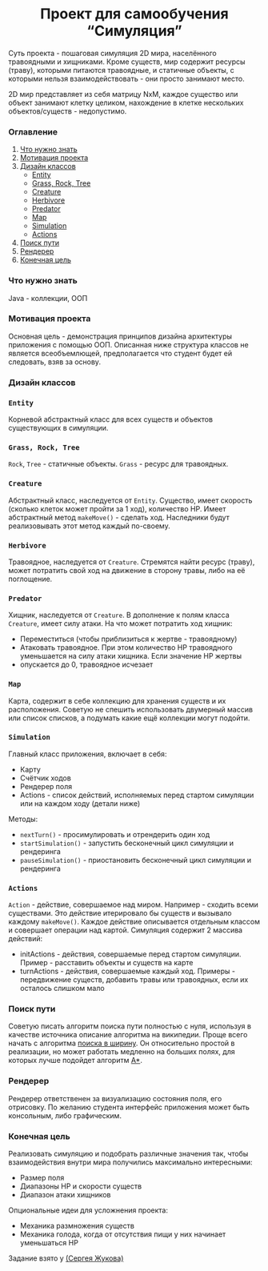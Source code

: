 <h1 style="text-align: center;">Проект для самообучения “Симуляция”</h1>

Суть проекта - пошаговая симуляция 2D мира, населённого травоядными и хищниками. Кроме существ, мир содержит ресурсы 
(траву), которыми питаются травоядные, и статичные объекты, с которыми нельзя взаимодействовать - они просто занимают 
место.

2D мир представляет из себя матрицу NxM, каждое существо или объект занимают клетку целиком, нахождение в клетке 
нескольких объектов/существ - недопустимо.

### Оглавление

1. [Что нужно знать](#что-нужно-знать)
2. [Мотивация проекта](#мотивация-проекта)
3. [Дизайн классов](#дизайн-классов)
    * [Entity](#entity)
    * [Grass, Rock, Tree](#grass-rock-tree)
    * [Creature](#creature)
    * [Herbivore](#herbivore)
    * [Predator](#predator)
    * [Map](#map)
    * [Simulation](#simulation)
    * [Actions](#actions)
4. [Поиск пути](#поиск-пути)
5. [Рендерер](#рендерер)
6. [Конечная цель](#конечная-цель)

### Что нужно знать

Java - коллекции, ООП

### Мотивация проекта

Основная цель - демонстрация принципов дизайна архитектуры приложения с помощью ООП. Описанная ниже структура классов 
не является всеобъемлющей, предполагается что студент будет ей следовать, взяв за основу.

### Дизайн классов

### `Entity`
Корневой абстрактный класс для всех существ и объектов существующих в симуляции.

### `Grass, Rock, Tree`
`Rock`, `Tree` - статичные объекты. `Grass` - ресурс для травоядных.

### `Creature`
Абстрактный класс, наследуется от `Entity`. Существо, имеет скорость (сколько клеток может пройти за 1 ход), количество 
HP. Имеет абстрактный метод `makeMove()` - сделать ход. Наследники будут реализовывать этот метод каждый по-своему.

### `Herbivore`
Травоядное, наследуется от `Creature`. Стремятся найти ресурс (траву), может потратить свой ход на движение в сторону 
травы, либо на её поглощение.

### `Predator`
Хищник, наследуется от `Creature`. В дополнение к полям класса `Creature`, имеет силу атаки. На что может потратить 
ход хищник:

* Переместиться (чтобы приблизиться к жертве - травоядному)
* Атаковать травоядное. При этом количество HP травоядного уменьшается на силу атаки хищника. Если значение HP жертвы 
* опускается до 0, травоядное исчезает

### `Map`
Карта, содержит в себе коллекцию для хранения существ и их расположения. Советую не спешить использовать двумерный 
массив или список списков, а подумать какие ещё коллекции могут подойти.

### `Simulation`
Главный класс приложения, включает в себя:
* Карту
* Счётчик ходов
* Рендерер поля
* Actions - список действий, исполняемых перед стартом симуляции или на каждом ходу (детали ниже)

Методы:
* `nextTurn()` - просимулировать и отрендерить один ход
* `startSimulation()` - запустить бесконечный цикл симуляции и рендеринга
* `pauseSimulation()` - приостановить бесконечный цикл симуляции и рендеринга

### `Actions`
`Action` - действие, совершаемое над миром. Например - сходить всеми существами. Это действие итерировало бы существ и 
вызывало каждому `makeMove()`. Каждое действие описывается отдельным классом и совершает операции над картой. Симуляция 
содержит 2 массива действий:
* initActions - действия, совершаемые перед стартом симуляции. Пример - расставить объекты и существ на карте
* turnActions - действия, совершаемые каждый ход. Примеры - передвижение существ, добавить травы или травоядных, если 
их осталось слишком мало

### Поиск пути
Советую писать алгоритм поиска пути полностью с нуля, используя в качестве источника описание алгоритма на википедии. 
Проще всего начать с алгоритма [поиска в ширину](
https://ru.wikipedia.org/wiki/%D0%9F%D0%BE%D0%B8%D1%81%D0%BA_%D0%B2_%D1%88%D0%B8%D1%80%D0%B8%D0%BD%D1%83). 
Он относительно простой в реализации, но может работать медленно на больших полях, для которых лучше подойдет алгоритм 
[A*](https://ru.wikipedia.org/wiki/A*).

### Рендерер
Рендерер ответственен за визуализацию состояния поля, его отрисовку. По желанию студента интерфейс приложения может 
быть консольным, либо графическим.

### Конечная цель
Реализовать симуляцию и подобрать различные значения так, чтобы взаимодействия внутри мира получились максимально 
интересными:
* Размер поля
* Диапазоны HP и скорости существ
* Диапазон атаки хищников

Опциональные идеи для усложнения проекта:
*  Механика размножения существ
* Механика голода, когда от отсутствия пищи у них начинает уменьшаться HP

Задание взято у [(Сергея Жукова)](https://zhukovsd.github.io/java-backend-learning-course/projects/simulation/)